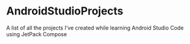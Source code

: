 # AndroidStudioProjects
A list of all the projects I've created while learning Android Studio Code using JetPack Compose

